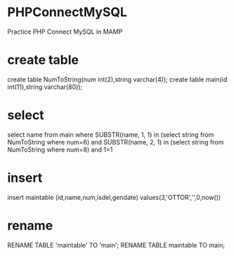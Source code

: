 # PHPConnectMySQL
Practice PHP Connect MySQL in MAMP


# create table

create table NumToString(num int(2),string varchar(4));
create table main(id int(11),string varchar(80));

# select

select name from main where 
SUBSTR(name, 1, 1) in (select string from NumToString where num=6) and 
SUBSTR(name, 2, 1) in (select string from NumToString where num=8) and 
1=1

# insert

insert  maintable (id,name,num,isdel,gendate) values(3,'OTTOR','',0,now())

# rename

RENAME TABLE 'maintable' TO 'main';
RENAME TABLE maintable TO main;
